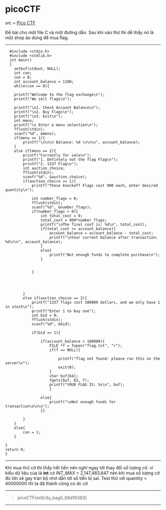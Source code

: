 # picoCTF

src = [Pico CTF](https://play.picoctf.org/practice/challenge/49?category=5&page=4)

  Đề bài cho một file C và một đường dẫn. Sau khi vào thử thì dễ thấy nó là một shop ảo dùng để mua flag.


---
      #include <stdio.h>
      #include <stdlib.h>
      int main()
      {
        setbuf(stdout, NULL);
        int con;
        con = 0;
        int account_balance = 1100;
        while(con == 0){
        
        printf("Welcome to the flag exchange\n");
        printf("We sell flags\n");

        printf("\n1. Check Account Balance\n");
        printf("\n2. Buy Flags\n");
        printf("\n3. Exit\n");
        int menu;
        printf("\n Enter a menu selection\n");
        fflush(stdin);
        scanf("%d", &menu);
        if(menu == 1){
            printf("\n\n\n Balance: %d \n\n\n", account_balance);
        }
        else if(menu == 2){
            printf("Currently for sale\n");
            printf("1. Defintely not the flag Flag\n");
            printf("2. 1337 Flag\n");
            int auction_choice;
            fflush(stdin);
            scanf("%d", &auction_choice);
            if(auction_choice == 1){
                printf("These knockoff Flags cost 900 each, enter desired quantity\n");
                
                int number_flags = 0;
                fflush(stdin);
                scanf("%d", &number_flags);
                if(number_flags > 0){
                    int total_cost = 0;
                    total_cost = 900*number_flags;
                    printf("\nThe final cost is: %d\n", total_cost);
                    if(total_cost <= account_balance){
                        account_balance = account_balance - total_cost;
                        printf("\nYour current balance after transaction: %d\n\n", account_balance);
                    }
                    else{
                        printf("Not enough funds to complete purchase\n");
                    }
                                    
                    
                }
                    
                    
                    
                
            }
            else if(auction_choice == 2){
                printf("1337 flags cost 100000 dollars, and we only have 1 in stock\n");
                printf("Enter 1 to buy one");
                int bid = 0;
                fflush(stdin);
                scanf("%d", &bid);
                
                if(bid == 1){
                    
                    if(account_balance > 100000){
                        FILE *f = fopen("flag.txt", "r");
                        if(f == NULL){

                            printf("flag not found: please run this on the server\n");
                            exit(0);
                        }
                        char buf[64];
                        fgets(buf, 63, f);
                        printf("YOUR FLAG IS: %s\n", buf);
                        }
                    
                    else{
                        printf("\nNot enough funds for transaction\n\n\n");
                    }}

            }
        }
        else{
            con = 1;
        }

    }
    return 0;
    }


---
  Khi mua thử cờ thì thấy hết tiền nên nghĩ ngay tới thay đổi số lượng cờ. vì kiểu dữ liệu của là __int__ có INT_MAX = 2,147,483,647 nên khi mua số lượng cờ đủ lớn sẽ gay tràn bộ nhớ dẫn tới số tiền bị sai. Test thử với quantity = 40000000 thì ta đã thành công có dc cờ

-------------------------------
>picoCTF{m0n3y_bag5_68d16363}
-------------------------------
